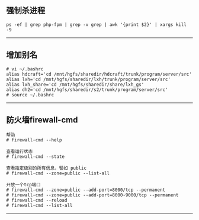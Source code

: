 
## 强制杀进程
````
ps -ef | grep php-fpm | grep -v grep | awk '{print $2}' | xargs kill -9
````
--------------------------------------------------

## 增加别名
````
# vi ~/.bashrc
alias hdcraft='cd /mnt/hgfs/sharedir/hdcraft/trunk/program/server/src'
alias lxh='cd /mnt/hgfs/sharedir/lxh/trunk/program/server/src'
alias lxh_share='cd /mnt/hgfs/sharedir/share/lxh_gs'
alias dh2='cd /mnt/hgfs/sharedir/s2/trunk/program/server/src'
# source ~/.bashrc
````
--------------------------------------------------

## 防火墙firewall-cmd
````
帮助
# firewall-cmd --help

查看运行状态
# firewall-cmd --state

查看指定级别的所有信息，譬如 public
# firewall-cmd --zone=public --list-all

开放一个tcp端口
# firewall-cmd --zone=public --add-port=8000/tcp --permanent
# firewall-cmd --zone=public --add-port=8000-9000/tcp --permanent
# firewall-cmd --reload
# firewall-cmd --list-all
````
--------------------------------------------------
